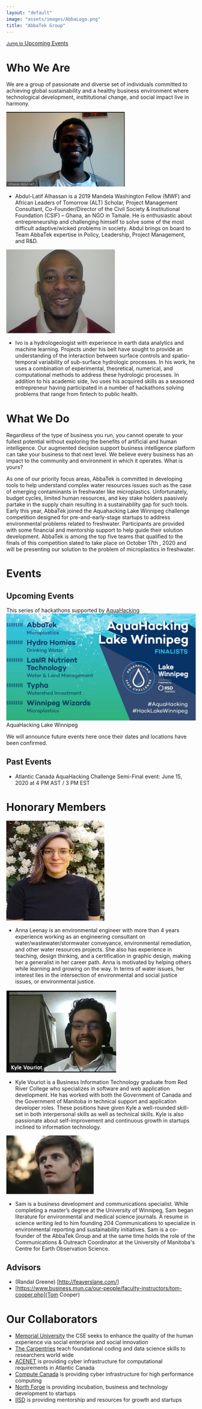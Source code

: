 ```yaml
---
layout: "default"
image: "assets/images/AbbaLogo.png"
title: "AbbaTek Group"
---
```

[<small>Jump to</small> Upcoming Events](#upcoming-events)

# Who We Are
We are a group of passionate and diverse set of individuals committed to achieving global sustainability and a healthy business environment where technological development, insttitutional change, and social impact live in harmony.




![Abdul.png](/figs/Abdul.png)
* Abdul-Latif Alhassan is a 2019 Mandela Washington Fellow (MWF) and African Leaders of Tomorrow (ALT) Scholar, Project Management Consultant, Co-Founder/Director of the Civil Society & Institutional Foundation (CSIF) – Ghana, an NGO in Tamale. He is enthusiastic about entrepreneurship and challenging himself to solve some of the most difficult adaptive/wicked problems in society. Abdul brings on board to Team AbbaTek expertise in Policy, Leadership, Project Management, and R&D.


![Ivo.jpg](/figs/Ivo.jpg)
* Ivo is a hydrologeologist with experience in earth data analytics and machine learning. Projects under his belt have sought to provide an understanding of the interaction between surface controls and spatio-temporal variability of sub-surface hydrologic processes. In his work, he uses a combination of experimental, theoretical, numerical, and computational methods to address these hydrologic processes. In addition to his academic side, Ivo uses his acquired skills as a seasoned entrepreneur having participated in a number of hackathons solving problems that range from fintech to public health.



# What We Do

Regardless of the type of business you run, you cannot operate to your fullest potential without exploring the benefits of artificial and human intelligence. Our augmented decision support business intelligence platform can take your business to that next level. We believe every business has an impact to the community and environment in which it operates. What is yours?    

As one of our priority focus areas, AbbaTek is committed in developing tools to help understand complex water resources issues such as the case of emerging contaminants in freshwater like microplastics.  Unfortunately, budget cycles, limited human resources, and key stake holders paasively partake in the supply chain resulting in a sustainability gap for such tools. Early this year, AbbaTek joined the Aquahacking Lake Winnipeg challenge competition designed for pre-and-early-stage startups to address environmental problems related to freshwater. Participants are provided with some financial and mentorship support to help guide their solution development. AbbaTek is among the top five teams that qualified to the finals of this competition slated to take place on October 17th , 2020 and will be presenting our solution to the problem of microplastics in freshwater.


# Events
## Upcoming Events

This series of hackathons supported by [AquaHacking](https://aquahacking.com/en/)
![AquaHacking2020Finalists.jpeg](/figs/AquaHacking2020Finalists.jpeg) AquaHacking Lake Winnipeg


We will announce future events here once their dates and locations
have been confirmed.

## Past Events

* Atlantic Canada AquaHacking Challenge Semi-Final event: June 15, 2020 at 4 PM AST / 3 PM EST
 

# Honorary Members


![Anna.jpg](/figs/Anna.jpg)
* Anna Leenay is an environmental engineer with more than 4 years experience working as an engineering consultant on water/wastewater/stormwater conveyance, environmental remediation, and other water resources projects. She also has experience in teaching, design thinking, and  a certification in graphic design, making her a generalist in her career path. Anna is motivated by helping others while learning and growing on the way. In terms of water issues, her interest lies in the intersection of environmental and social justice issues, or environmental justice.

![Kyle.png](/figs/Kyle.png)
* Kyle Vouriot is a Business Information Technology graduate from Red River College who specializes in software and web application development. He has worked with both the Government of Canada and the Government of Manitoba in technical support and application developer roles. These positions have given Kyle a well-rounded skill-set in both interpersonal skills as well as technical skills. Kyle is also passionate about self-improvement and continuous growth in startups inclined to information technology.


![Sam.png](/figs/Sam.png)
* Sam is a business development and communications specialist. While completing a master’s degree at the University of Winnipeg, Sam began literature for environmental and medical science journals. A resume in science writing led to him founding 204 Communications to specialize in environmental reporting and sustainability initiatives. Sam is a co-founder of the AbbaTek Group and at the same time holds the role of the Communications & Outreach Coordinator at the University of Manitoba's Centre for Earth Observation Science.

<!--
### Alumni
* _to be added_
-->

## Advisors
* (Randal Greene) [http://feaverslane.com/]
* [https://www.business.mun.ca/our-people/faculty-instructors/tom-cooper.php](Tom Cooper)

<!--
## Contact Us
-->

# Our Collaborators
* [Memorial University](https://www.mun.ca/socialenterprise/) the CSE seeks to enhance the quality of the human experience via social enterprise and social innovation
* [The Carpentries](https://carpentries.org/) teach foundational coding and data science skills to researchers world wide
* [ACENET](https://www.ace-net.ca/) is providing cyber infrastructure for computational requirements in Atlantic Canada
* [Compute Canada](https://computecanada.ca) is providing cyber infrastructure for high performance computing 
* [North Forge](https://www.northforge.ca) is providing incubation, business and technology development to startups
* [IISD](https://www.iisd.org) is providing mentorship and resources for growth and startups
